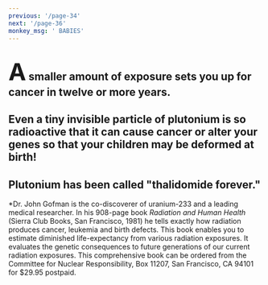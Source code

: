 ```yaml
---
previous: '/page-34'
next: '/page-36'
monkey_msg: ' BABIES'
---
```


## <span style="font-size:47px;">A</span> smaller amount of exposure sets you up for cancer in twelve or more years.

## Even a tiny invisible particle of plutonium is so radioactive that it can cause cancer or alter your genes so that your children may be deformed at birth!

## Plutonium has been called "thalidomide forever."

*Dr. John Gofman is the co-discoverer of uranium-233 and a leading medical researcher. In his 908-page book _Radiation and Human Health_ (Sierra Club Books, San Francisco, 1981) he tells exactly how radiation produces cancer, leukemia and birth defects. This book enables you to estimate diminished life-expectancy from various radiation exposures. It evaluates the genetic consequences to future generations of our current radiation exposures. This comprehensive book can be ordered from the Committee for Nuclear Responsibility, Box 11207, San Francisco, CA 94101 for $29.95 postpaid.
